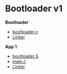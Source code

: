 # Bootloader v1

**Bootloader**

- [bootloader.c](bootloader/Src/bootloader.c)
- [Linker](linkers/STM32F411xC_BOOT.ld)

**App 1**

- [bootloader.S](app1/Src/bootloader.S)
- [main.c](app1/Src/main.c)
- [Linker](linkers/STM32F411xC.ld)